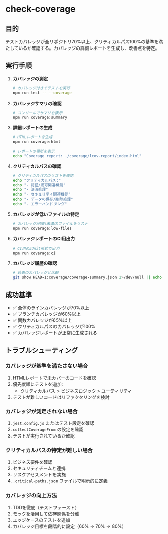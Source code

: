 # check-coverage

## 目的

テストカバレッジが全リポジトリ70%以上、クリティカルパス100%の基準を満たしているか確認する。カバレッジの詳細レポートを生成し、改善点を特定。

## 実行手順

1. **カバレッジの測定**

   ```bash
   # カバレッジ付きでテストを実行
   npm run test -- --coverage
   ```

2. **カバレッジサマリの確認**

   ```bash
   # コンソールでサマリを表示
   npm run coverage:summary
   ```

3. **詳細レポートの生成**

   ```bash
   # HTMLレポートを生成
   npm run coverage:html

   # レポートの場所を表示
   echo "Coverage report: ./coverage/lcov-report/index.html"
   ```

4. **クリティカルパスの確認**

   ```bash
   # クリティカルパスのリストを確認
   echo "クリティカルパス:"
   echo "- 認証/認可関連機能"
   echo "- 決済処理"
   echo "- セキュリティ関連機能"
   echo "- データの保存/削除処理"
   echo "- エラーハンドリング"
   ```

5. **カバレッジが低いファイルの特定**

   ```bash
   # カバレッジが50%未満のファイルをリスト
   npm run coverage:low-files
   ```

6. **カバレッジレポートのCI用出力**

   ```bash
   # CI用のJUnit形式で出力
   npm run coverage:ci
   ```

7. **カバレッジ履歴の確認**
   ```bash
   # 過去のカバレッジと比較
   git show HEAD~1:coverage/coverage-summary.json 2>/dev/null || echo "履歴なし"
   ```

## 成功基準

- ✅ 全体のラインカバレッジが70%以上
- ✅ ブランチカバレッジが60%以上
- ✅ 関数カバレッジが65%以上
- ✅ クリティカルパスのカバレッジが100%
- ✅ カバレッジレポートが正常に生成される

## トラブルシューティング

### カバレッジが基準を満たさない場合

1. HTMLレポートで未カバーのコードを確認
2. 優先度順にテストを追加:
   - クリティカルパス > ビジネスロジック > ユーティリティ
3. テストが難しいコードはリファクタリングを検討

### カバレッジが測定されない場合

1. `jest.config.js` またはテスト設定を確認
2. `collectCoverageFrom` の設定を確認
3. テストが実行されているか確認

### クリティカルパスの特定が難しい場合

1. ビジネス要件を確認
2. セキュリティチームと連携
3. リスクアセスメントを実施
4. `.critical-paths.json` ファイルで明示的に定義

### カバレッジの向上方法

1. TDDを徹底（テストファースト）
2. モックを活用して依存関係を分離
3. エッジケースのテストを追加
4. カバレッジ目標を段階的に設定（60% → 70% → 80%）
